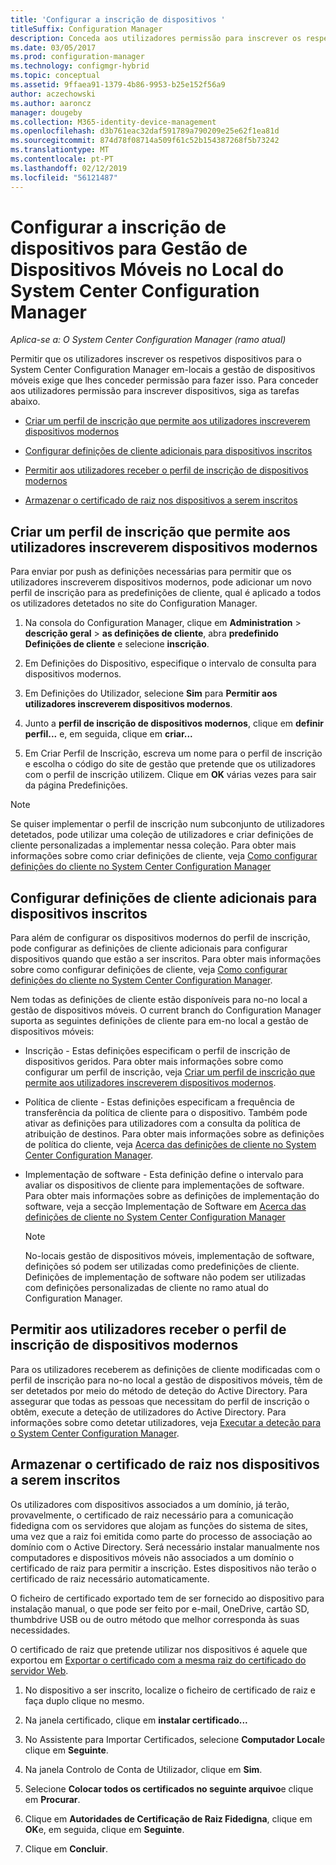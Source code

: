 ```yaml
---
title: 'Configurar a inscrição de dispositivos '
titleSuffix: Configuration Manager
description: Conceda aos utilizadores permissão para inscrever os respetivos dispositivos para gestão de dispositivos móveis no local no System Center Configuration Manager.
ms.date: 03/05/2017
ms.prod: configuration-manager
ms.technology: configmgr-hybrid
ms.topic: conceptual
ms.assetid: 9ffaea91-1379-4b86-9953-b25e152f56a9
author: aczechowski
ms.author: aaroncz
manager: dougeby
ms.collection: M365-identity-device-management
ms.openlocfilehash: d3b761eac32daf591789a790209e25e62f1ea81d
ms.sourcegitcommit: 874d78f08714a509f61c52b154387268f5b73242
ms.translationtype: MT
ms.contentlocale: pt-PT
ms.lasthandoff: 02/12/2019
ms.locfileid: "56121487"
---
```

# <a name="set-up-device-enrollment-for-on-premises-mobile-device-management-in-system-center-configuration-manager"></a>Configurar a inscrição de dispositivos para Gestão de Dispositivos Móveis no Local do System Center Configuration Manager

*Aplica-se a: O System Center Configuration Manager (ramo atual)*

Permitir que os utilizadores inscrever os respetivos dispositivos para o System Center Configuration Manager em\-locais a gestão de dispositivos móveis exige que lhes conceder permissão para fazer isso. Para conceder aos utilizadores permissão para inscrever dispositivos, siga as tarefas abaixo.

-   [Criar um perfil de inscrição que permite aos utilizadores inscreverem dispositivos modernos](#bkmk_createProf)  

-   [Configurar definições de cliente adicionais para dispositivos inscritos](#bkmk_addClient)  

-   [Permitir aos utilizadores receber o perfil de inscrição de dispositivos modernos](#bkmk_enableUsers)  

-   [Armazenar o certificado de raiz nos dispositivos a serem inscritos](#bkmk_storeCert)  

##  <a name="bkmk_createProf"></a> Criar um perfil de inscrição que permite aos utilizadores inscreverem dispositivos modernos  
 Para enviar por push as definições necessárias para permitir que os utilizadores inscreverem dispositivos modernos, pode adicionar um novo perfil de inscrição para as predefinições de cliente, qual é aplicado a todos os utilizadores detetados no site do Configuration Manager.  

1.  Na consola do Configuration Manager, clique em **Administration** > **descrição geral** > **as definições de cliente**, abra **predefinido Definições de cliente** e selecione **inscrição**.  

2.  Em Definições do Dispositivo, especifique o intervalo de consulta para dispositivos modernos.  

3.  Em Definições do Utilizador, selecione **Sim** para **Permitir aos utilizadores inscreverem dispositivos modernos**.  

4.  Junto a **perfil de inscrição de dispositivos modernos**, clique em **definir perfil...**  e, em seguida, clique em **criar...**  

5.  Em Criar Perfil de Inscrição, escreva um nome para o perfil de inscrição e escolha o código do site de gestão que pretende que os utilizadores com o perfil de inscrição utilizem. Clique em **OK** várias vezes para sair da página Predefinições.  

> [!NOTE]  
>  Se quiser implementar o perfil de inscrição num subconjunto de utilizadores detetados, pode utilizar uma coleção de utilizadores e criar definições de cliente personalizadas a implementar nessa coleção. Para obter mais informações sobre como criar definições de cliente, veja [Como configurar definições do cliente no System Center Configuration Manager](../../core/clients/deploy/configure-client-settings.md)  

##  <a name="bkmk_addClient"></a> Configurar definições de cliente adicionais para dispositivos inscritos  
 Para além de configurar os dispositivos modernos do perfil de inscrição, pode configurar as definições de cliente adicionais para configurar dispositivos quando que estão a ser inscritos.  Para obter mais informações sobre como configurar definições de cliente, veja [Como configurar definições do cliente no System Center Configuration Manager](../../core/clients/deploy/configure-client-settings.md).  

 Nem todas as definições de cliente estão disponíveis para no\-no local a gestão de dispositivos móveis. O current branch do Configuration Manager suporta as seguintes definições de cliente para em\-no local a gestão de dispositivos móveis:  

-   Inscrição - Estas definições especificam o perfil de inscrição de dispositivos geridos. Para obter mais informações sobre como configurar um perfil de inscrição, veja [Criar um perfil de inscrição que permite aos utilizadores inscreverem dispositivos modernos](#bkmk_createProf).  

-   Política de cliente - Estas definições especificam a frequência de transferência da política de cliente para o dispositivo. Também pode ativar as definições para utilizadores com a consulta da política de atribuição de destinos. Para obter mais informações sobre as definições de política do cliente, veja [Acerca das definições de cliente no System Center Configuration Manager](../../core/clients/deploy/about-client-settings.md).  

-   Implementação de software - Esta definição define o intervalo para avaliar os dispositivos de cliente para implementações de software. Para obter mais informações sobre as definições de implementação do software, veja a secção Implementação de Software em [Acerca das definições de cliente no System Center Configuration Manager](../../core/clients/deploy/about-client-settings.md)  

    > [!NOTE]  
    >  No\-locais gestão de dispositivos móveis, implementação de software, definições só podem ser utilizadas como predefinições de cliente. Definições de implementação de software não podem ser utilizadas com definições personalizadas de cliente no ramo atual do Configuration Manager.  

##  <a name="bkmk_enableUsers"></a> Permitir aos utilizadores receber o perfil de inscrição de dispositivos modernos  
 Para os utilizadores receberem as definições de cliente modificadas com o perfil de inscrição para no\-no local a gestão de dispositivos móveis, têm de ser detetados por meio do método de deteção do Active Directory. Para assegurar que todas as pessoas que necessitam do perfil de inscrição o obtêm, execute a deteção de utilizadores do Active Directory. Para informações sobre como detetar utilizadores, veja [Executar a deteção para o System Center Configuration Manager](../../core/servers/deploy/configure/run-discovery.md).  

##  <a name="bkmk_storeCert"></a> Armazenar o certificado de raiz nos dispositivos a serem inscritos  
 Os utilizadores com dispositivos associados a um domínio, já terão, provavelmente, o certificado de raiz necessário para a comunicação fidedigna com os servidores que alojam as funções do sistema de sites, uma vez que a raiz foi emitida como parte do processo de associação ao domínio com o Active Directory. Será necessário instalar manualmente nos computadores e dispositivos móveis não associados a um domínio o certificado de raiz para permitir a inscrição. Estes dispositivos não terão o certificado de raiz necessário automaticamente.  

 O ficheiro de certificado exportado tem de ser fornecido ao dispositivo para instalação manual, o que pode ser feito por e-mail, OneDrive, cartão SD, thumbdrive USB ou de outro método que melhor corresponda às suas necessidades.  

 O certificado de raiz que pretende utilizar nos dispositivos é aquele que exportou em [Exportar o certificado com a mesma raiz do certificado do servidor Web](../../mdm/get-started/set-up-certificates-on-premises-mdm.md#bkmk_exportCert).  

1.  No dispositivo a ser inscrito, localize o ficheiro de certificado de raiz e faça duplo clique no mesmo.  

2.  Na janela certificado, clique em **instalar certificado...**  

3.  No Assistente para Importar Certificados, selecione **Computador Local**e clique em **Seguinte**.  

4.  Na janela Controlo de Conta de Utilizador, clique em **Sim**.  

5.  Selecione **Colocar todos os certificados no seguinte arquivo**e clique em **Procurar**.  

6.  Clique em **Autoridades de Certificação de Raiz Fidedigna**, clique em **OK**e, em seguida, clique em **Seguinte**.  

7.  Clique em **Concluir**.  
